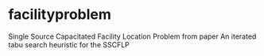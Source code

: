 # facilityproblem
Single Source Capacitated Facility Location Problem from paper An iterated tabu search heuristic for the SSCFLP

